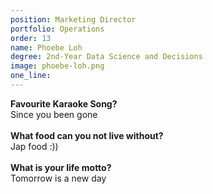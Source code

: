 ```yaml
---
position: Marketing Director
portfolio: Operations
order: 13
name: Phoebe Loh
degree: 2nd-Year Data Science and Decisions
image: phoebe-loh.png
one_line:
---
```

**Favourite Karaoke Song?**
<br>
Since you been gone
<br><br>
**What food can you not live without?**
<br>
Jap food :))
<br><br>
**What is your life motto?**
<br>
Tomorrow is a new day